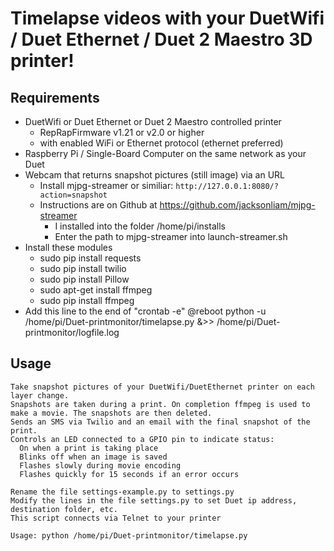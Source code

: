 # Timelapse videos with your DuetWifi / Duet Ethernet / Duet 2 Maestro 3D printer!

## Requirements

  * DuetWifi or Duet Ethernet or Duet 2 Maestro controlled printer
    - RepRapFirmware v1.21 or v2.0 or higher
    - with enabled WiFi or Ethernet protocol (ethernet preferred)
  * Raspberry Pi / Single-Board Computer on the same network as your Duet
  * Webcam that returns snapshot pictures (still image) via an URL
    - Install mjpg-streamer or similiar: `http://127.0.0.1:8080/?action=snapshot`
    - Instructions are on Github at https://github.com/jacksonliam/mjpg-streamer
      - I installed into the folder /home/pi/installs
      - Enter the path to mjpg-streamer into launch-streamer.sh
  * Install these modules
      - sudo pip install requests
      - sudo pip install twilio
      - sudo pip install Pillow
      - sudo apt-get install ffmpeg
      - sudo pip install ffmpeg
  * Add this line to the end of "crontab -e"
      @reboot python -u /home/pi/Duet-printmonitor/timelapse.py &>> /home/pi/Duet-printmonitor/logfile.log

## Usage
```
Take snapshot pictures of your DuetWifi/DuetEthernet printer on each layer change.
Snapshots are taken during a print. On completion ffmpeg is used to make a movie. The snapshots are then deleted.
Sends an SMS via Twilio and an email with the final snapshot of the print.
Controls an LED connected to a GPIO pin to indicate status:
  On when a print is taking place
  Blinks off when an image is saved
  Flashes slowly during movie encoding
  Flashes quickly for 15 seconds if an error occurs

Rename the file settings-example.py to settings.py
Modify the lines in the file settings.py to set Duet ip address, destination folder, etc.
This script connects via Telnet to your printer

Usage: python /home/pi/Duet-printmonitor/timelapse.py
